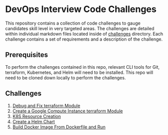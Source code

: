 # DevOps Interview Code Challenges

This repository contains a collection of code challenges to gauge candidates skill level in very targeted areas. The challenges are detailed within individual markdown files located inside of [challenges](challenges) directory. Each challenge contains a set of requirements and a description of the challenge.

## Prerequisites

To perform the challenges contained in this repo, relevant CLI tools for Git, terraform, Kubernetes, and Helm will need to be installed. This repo will need to be cloned down locally to perform the challenges.

## Challenges

1. [Debug and Fix terraform Module](challenges/fix-terraform-module.md)
2. [Create a Google Compute Instance terraform Module](challenges/create-a-gce-terraform-module.md)
3. [K8S Resource Creation](challenges/k8s-resource-creation.md)
4. [Create a Helm Chart](challenges/create-a-helm-chart.md)
5. [Build Docker Image From Dockerfile and Run](challenges/build-docker-image-from-dockerfile-and-run.md)
